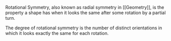 Rotational Symmetry, also known as radial symmetry in [[Geometry]], is the property a shape has when it looks the same after some rotation by a partial turn.

The degree of rotational symmetry is the number of distinct orientations in which it looks exactly the same for each rotation.
